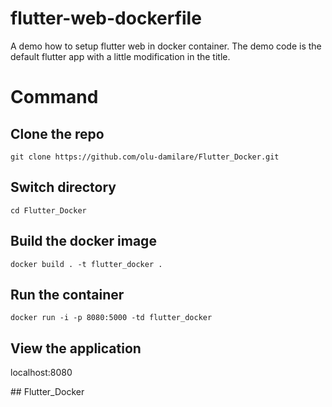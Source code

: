 # flutter-web-dockerfile
A demo how to setup flutter web in docker container. The demo code is the default flutter app with a little modification in the title.

# Command
## Clone the repo
```
git clone https://github.com/olu-damilare/Flutter_Docker.git

```
## Switch directory
```
cd Flutter_Docker

```
## Build the docker image
```
docker build . -t flutter_docker .
```
## Run the container
```
docker run -i -p 8080:5000 -td flutter_docker

```

## View the application

localhost:8080



##   F l u t t e r _ D o c k e r  
 